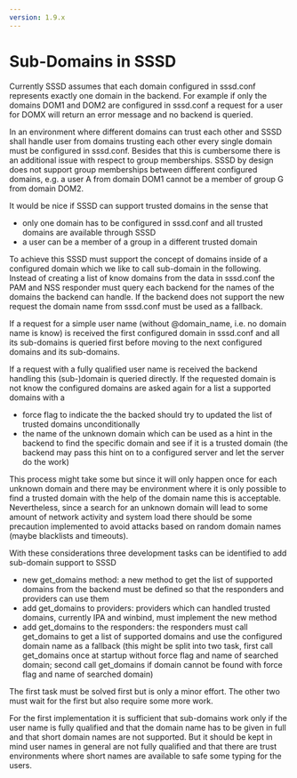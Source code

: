 ```yaml
---
version: 1.9.x
---
```


# Sub-Domains in SSSD

Currently SSSD assumes that each domain configured in sssd.conf represents exactly one domain in the backend. For example if only the domains DOM1 and DOM2 are configured in sssd.conf a request for a user for DOMX will return an error message and no backend is queried.

In an environment where different domains can trust each other and SSSD shall handle user from domains trusting each other every single domain must be configured in sssd.conf. Besides that this is cumbersome there is an additional issue with respect to group memberships. SSSD by design does not support group memberships between different configured domains, e.g. a user A from domain DOM1 cannot be a member of group G from domain DOM2.

It would be nice if SSSD can support trusted domains in the sense that

  - only one domain has to be configured in sssd.conf and all trusted domains are available through SSSD
  - a user can be a member of a group in a different trusted domain

To achieve this SSSD must support the concept of domains inside of a configured domain which we like to call sub-domain in the following. Instead of creating a list of know domains from the data in sssd.conf the PAM and NSS responder must query each backend for the names of the domains the backend can handle. If the backend does not support the new request the domain name from sssd.conf must be used as a fallback.

If a request for a simple user name (without @domain_name, i.e. no domain name is know) is received the first configured domain in sssd.conf and all its sub-domains is queried first before moving to the next configured domains and its sub-domains.

If a request with a fully qualified user name is received the backend handling this (sub-)domain is queried directly. If the requested domain is not know the configured domains are asked again for a list a supported domains with a

  - force flag to indicate the the backed should try to updated the list of trusted domains unconditionally
  - the name of the unknown domain which can be used as a hint in the backend to find the specific domain and see if it is a trusted domain (the backend may pass this hint on to a configured server and let the server do the work)

This process might take some but since it will only happen once for each unknown domain and there may be environment where it is only possible to find a trusted domain with the help of the domain name this is acceptable. Nevertheless, since a search for an unknown domain will lead to some amount of network activity and system load there should be some precaution implemented to avoid attacks based on random domain names (maybe blacklists and timeouts).

With these considerations three development tasks can be identified to add sub-domain support to SSSD

  - new get_domains method: a new method to get the list of supported domains from the backend must be defined so that the responders and providers can use them
  - add get_domains to providers: providers which can handled trusted domains, currently IPA and winbind, must implement the new method
  - add get_domains to the responders: the responders must call get_domains to get a list of supported domains and use the configured domain name as a fallback (this might be split into two task, first call get_domains once at startup without force flag and name of searched domain; second call get_domains if domain cannot be found with force flag and name of searched domain)

The first task must be solved first but is only a minor effort. The other two must wait for the first but also require some more work.

For the first implementation it is sufficient that sub-domains work only if the user name is fully qualified and that the domain name has to be given in full and that short domain names are not supported. But it should be kept in mind user names in general are not fully qualified and that there are trust environments where short names are available to safe some typing for the users.
